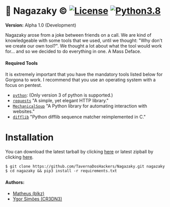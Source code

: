 # 🌸 Nagazaky &copy; [![License](https://img.shields.io/badge/License-MIT-critical.svg?style=flat-square)](https://github.com/TavernaDosHackers/Nagazaky/blob/master/LICENSE) [![Python3.8](https://img.shields.io/badge/Python-3.8-yellow.svg?style=flat-square&logo=python)](https://www.python.org/)

**Version:** Alpha 1.0 (Development)

Nagazaky arose from a joke between friends on a call. We are kind of knowledgeable with some tools that we used, until we thought: "Why don't we create our own tool?". 
We thought a lot about what the tool would work for... and so we decided to do everything in one. A Mass Deface.


#### Required Tools
It is extremely important that you have the mandatory tools listed below for Gorgona to work.
I recommend that you use an operating system with a focus on pentest.

* [`python`](https://www.python.org/): (Only version 3 of python is supported.)
* [`requests`](https://requests.readthedocs.io/) "A simple, yet elegant HTTP library."
* [`MechanicalSoup`](https://github.com/MechanicalSoup/MechanicalSoup/) "A Python library for automating interaction with websites."
* [`difflib`](https://docs.python.org/2/library/difflib.html) "Python difflib sequence matcher reimplemented in C."


# Installation
You can download the latest tarball by clicking [here](https://github.com/TavernaDosHackers/Nagazaky/tarball/master) or latest zipball by clicking  [here](https://github.com/TavernaDosHackers/Nagazaky/zipball/master).

    $ git clone https://github.com/TavernaDosHackers/Nagazaky.git nagazaky
    $ cd nagazaky && pip3 install -r requirements.txt

#### Authors:
- [Matheus (blkz)](https://github.com/blkzy "Matheus (blkz)")
- [Ygor Simões (CR3DN3)](https://github.com/CR3DN3 "Ygor Simões (CR3DN3)")

